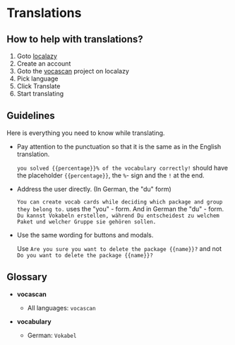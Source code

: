# Translations

## How to help with translations?

1. Goto [localazy](https://localazy.com/)
2. Create an account
3. Goto the [vocascan](https://localazy.com/p/vocascan) project on localazy
4. Pick language
5. Click Translate
6. Start translating

## Guidelines

Here is everything you need to know while translating.

- Pay attention to the punctuation so that it is the same as in the English translation.

  `you solved {{percentage}}% of the vocabulary correctly!` should have the placeholder `{{percentage}}`, the `%`- sign
  and the `!` at the end.

- Address the user directly. (In German, the "du" form)

  `You can create vocab cards while deciding which package and group they belong to.` uses the "you" - form. And in
  German the "du" - form.
  `Du kannst Vokabeln erstellen, während Du entscheidest zu welchem Paket und welcher Gruppe sie gehören sollen.`

- Use the same wording for buttons and modals.

  Use `Are you sure you want to delete the package {{name}}?` and not `Do you want to delete the package {{name}}?`

## Glossary

- **vocascan**

  - All languages: `vocascan`

- **vocabulary**

  - German: `Vokabel`

